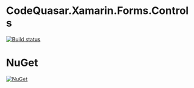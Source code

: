 # CodeQuasar.Xamarin.Forms.Controls
[![Build status](https://ci.appveyor.com/api/projects/status/2jmdkr87b46xd42i?svg=true)](https://ci.appveyor.com/project/randalvance/codequasar-xamarin-forms-controls)

# NuGet
[![NuGet](https://img.shields.io/nuget/v/CodeQuasar.Xamarin.Forms.Controls.svg)](https://www.nuget.org/packages/CodeQuasar.Xamarin.Forms.Controls)
